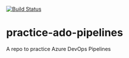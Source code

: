 [![Build Status](https://dev.azure.com/sigurdsonbrian/DTE/_apis/build/status/brian-sigurdson.practice-ado-pipelines?branchName=main)](https://dev.azure.com/sigurdsonbrian/DTE/_build/latest?definitionId=2&branchName=main)

# practice-ado-pipelines
A repo to practice Azure DevOps Pipelines
